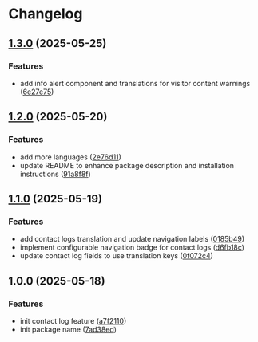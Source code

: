 # Changelog

## [1.3.0](https://github.com/rectitude-open/filament-contact-logs/compare/v1.2.0...v1.3.0) (2025-05-25)


### Features

* add info alert component and translations for visitor content warnings ([6e27e75](https://github.com/rectitude-open/filament-contact-logs/commit/6e27e75bacde1c84c2e30a9ca9ef0f0d948c15c8))

## [1.2.0](https://github.com/rectitude-open/filament-contact-logs/compare/v1.1.0...v1.2.0) (2025-05-20)


### Features

* add more languages ([2e76d11](https://github.com/rectitude-open/filament-contact-logs/commit/2e76d1174923589ac61f2fcf1fdf821e388303b4))
* update README to enhance package description and installation instructions ([91a8f8f](https://github.com/rectitude-open/filament-contact-logs/commit/91a8f8fee02a9bd08772ea1916e580073c98db3b))

## [1.1.0](https://github.com/rectitude-open/filament-contact-logs/compare/v1.0.0...v1.1.0) (2025-05-19)


### Features

* add contact logs translation and update navigation labels ([0185b49](https://github.com/rectitude-open/filament-contact-logs/commit/0185b4910a029ecfbb457f7d546948f93792be9c))
* implement configurable navigation badge for contact logs ([d6fb18c](https://github.com/rectitude-open/filament-contact-logs/commit/d6fb18c7d6d4648f360d7e38115582bfadc2afb3))
* update contact log fields to use translation keys ([0f072c4](https://github.com/rectitude-open/filament-contact-logs/commit/0f072c4f2059107037a44f4560f54e7c3b5e359c))

## 1.0.0 (2025-05-18)


### Features

* init contact log feature ([a7f2110](https://github.com/rectitude-open/filament-contact-logs/commit/a7f211071707c169bd86316bd17a2cb6c7d32bc8))
* init package name ([7ad38ed](https://github.com/rectitude-open/filament-contact-logs/commit/7ad38edfb21589bec7b36d0078a105274d46ed81))

